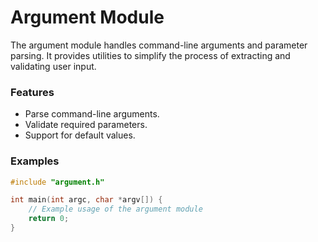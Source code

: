 # Argument Module

The argument module handles command-line arguments and parameter parsing. It provides utilities to simplify the process of extracting and validating user input.

### Features

- Parse command-line arguments.
- Validate required parameters.
- Support for default values.

### Examples

```c
#include "argument.h"

int main(int argc, char *argv[]) {
    // Example usage of the argument module
    return 0;
}